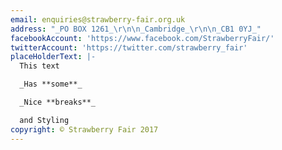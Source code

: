 ```yaml
---
email: enquiries@strawberry-fair.org.uk
address: "_PO BOX 1261_\r\n\n_Cambridge_\r\n\n_CB1 0YJ_"
facebookAccount: 'https://www.facebook.com/StrawberryFair/'
twitterAccount: 'https://twitter.com/strawberry_fair'
placeHolderText: |-
  This text

  _Has **some**_

  _Nice **breaks**_

  and Styling
copyright: © Strawberry Fair 2017
---
```



